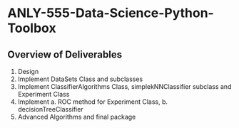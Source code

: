 # ANLY-555-Data-Science-Python-Toolbox


## Overview of Deliverables
1. Design
2. Implement DataSets Class and subclasses
3. Implement ClassifierAlgorithms Class, simplekNNClassifier subclass and Experiment Class
4. Implement
a. ROC method for Experiment Class,
b. decisionTreeClassifier
5. Advanced Algorithms and final package
